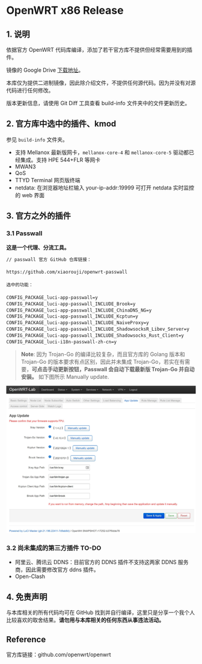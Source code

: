 # **OpenWRT x86** Release

## 1. 说明

依据官方 OpenWRT 代码库编译，添加了若干官方库不提供但经常需要用到的插件。

镜像的 Google Drive [下载地址](https://drive.google.com/drive/folders/1oNbIwviHju9gB-u7NLPs1-FcKSOJJzjE?usp=sharing)。

本库仅为提供二进制镜像，因此除介绍文件，不提供任何源代码。因为并没有对源代码进行任何修改。

版本更新信息，请使用 Git Diff 工具查看 build-info 文件夹中的文件更新历史。

## 2. 官方库中选中的插件、kmod

参见 `build-info` 文件夹。

- 支持 Mellanox 最新版网卡，`mellanox-core-4` 和 `mellanox-core-5` 驱动都已经集成。支持 HPE 544+FLR 等网卡
- MWAN3
- QoS
- TTYD Terminal 网页版终端
- netdata: 在浏览器地址栏输入 your-ip-addr:19999 可打开 netdata 实时监控的 web 界面

## 3. 官方之外的插件

### 3.1 Passwall

**这是一个代理、分流工具。**

``` txt
// passwall 官方 GitHub 仓库链接：

https://github.com/xiaorouji/openwrt-passwall

选中的功能：

CONFIG_PACKAGE_luci-app-passwall=y
CONFIG_PACKAGE_luci-app-passwall_INCLUDE_Brook=y
CONFIG_PACKAGE_luci-app-passwall_INCLUDE_ChinaDNS_NG=y
CONFIG_PACKAGE_luci-app-passwall_INCLUDE_Kcptun=y
CONFIG_PACKAGE_luci-app-passwall_INCLUDE_NaiveProxy=y
CONFIG_PACKAGE_luci-app-passwall_INCLUDE_ShadowsocksR_Libev_Server=y
CONFIG_PACKAGE_luci-app-passwall_INCLUDE_Shadowsocks_Rust_Client=y
CONFIG_PACKAGE_luci-i18n-passwall-zh-cn=y
```

> **Note**: 因为 Trojan-Go 的编译比较复杂，而且官方库的 Golang 版本和 Trojan-Go 的版本要求有点区别，因此并未集成 Trojan-Go，若实在有需要，**可点击手动更新按钮，Passwall 会自动下载最新版 Trojan-Go 并自动安装。** 如下图所示 Manually update.

![How-to-install-trojan-go-manually](img/trojan-Go.jpg)

### 3.2 尚未集成的第三方插件 TO-DO

- 阿里云、腾讯云 DDNS：目前官方的 DDNS 插件不支持这两家 DDNS 服务商，因此需要修改官方 ddns 插件。
- Open-Clash

## 4. 免责声明

与本库相关的所有代码均可在 GitHub 找到并自行编译，这里只是分享一个我个人比较喜欢的取舍结果。**请勿用与本库相关的任何东西从事违法活动。**

## Reference

官方库链接：github.com/openwrt/openwrt
